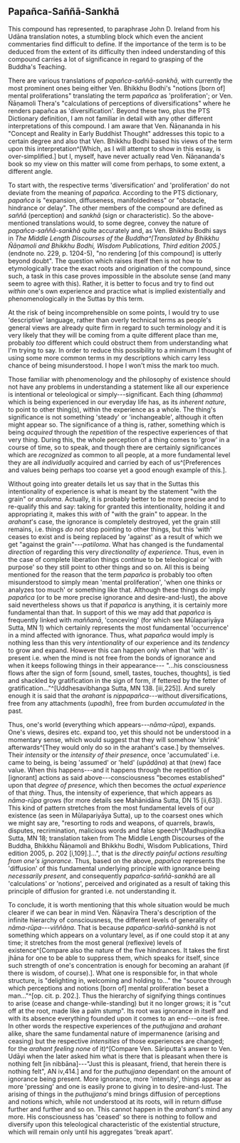 ## Papañca-Saññā-Sankhā

This compound has represented, to paraphrase John D. Ireland from his
Udāna translation notes, a stumbling block which even the ancient
commentaries find difficult to define. If the importance of the term is
to be deduced from the extent of its difficulty then indeed
understanding of this compound carries a lot of significance in regard
to grasping of the Buddha's Teaching.

There are various translations of *papañca-saññā-sankhā*, with currently
the most prominent ones being either Ven. Bhikkhu Bodhi's "notions
\[born of\] mental proliferations" translating the term *papañca* as
'proliferation'; or Ven. Ñāṇamoli Thera's "calculations of perceptions
of diversifications" where he renders papañca as 'diversification'.
Beyond these two, plus the PTS Dictionary definition, I am not familiar
in detail with any other different interpretations of this compound. I
am aware that Ven. Ñāṇananda in his "Concept and Reality in Early
Buddhist Thought" addresses this topic to a certain degree and also that
Ven. Bhikkhu Bodhi based his views of the term upon this
interpretation^[Which, as I will attempt to show in this essay, is
over-simplified.] but I, myself, have never actually read Ven.
Ñāṇananda's book so my view on this matter will come from perhaps, to
some extent, a different angle.

To start with, the respective terms 'diversification' and
'proliferation' do not deviate from the meaning of *papañca*. According
to the PTS dictionary, *papañca* is "expansion, diffuseness,
manifoldedness" or "obstacle, hindrance or delay". The other members of
the compound are defined as *saññā* (perception) and *sankhā* (sign or
characteristic). So the above-mentioned translations would, to some
degree, convey the nature of *papañca-saññā-sankhā* quite accurately
and, as Ven. Bhikkhu Bodhi says in *The Middle Length Discourses of the
Buddha^[Translated by Bhikkhu Ñāṇamoli and Bhikkhu Bodhi, Wisdom Publications, Third edition 2005.]* (endnote no. 229, p. 1204-5), "no rendering \[of this compound\] is utterly beyond doubt". The question which raises itself then is not how to etymologically trace the exact roots and origination of the compound, since such, a task in this case proves impossible in the absolute sense (and many seem to agree with this). Rather, it is better to focus and try to find out *within* one's own experience and practice what is implied existentially and
phenomenologically in the Suttas by this term.

At the risk of being incomprehensible on some points, I would try to use
'descriptive' language, rather than overly technical terms as people's
general views are already quite firm in regard to such terminology and
it is very likely that they will be coming from a quite different place
than me, probably *too* different which could obstruct them from
understanding what I'm trying to say. In order to reduce this
possibility to a minimum I thought of using some more common terms in my
descriptions which carry less chance of being misunderstood. I hope I
won't miss the mark too much.

Those familiar with phenomenology and the philosophy of existence should
not have any problems in understanding a statement like all our
experience is intentional or teleological or simply---significant. Each
thing (*dhamma*) which is being experienced in our everyday life has, as
its *inherent nature*, to point to other thing(s), within the experience
as a whole. The thing's significance is not something 'steady' or
'inchangeable', although it often might appear so. The significance of a
thing is, rather, something which is being *acquired* through the
*repetition* of the respective experiences of that very thing. During
this, the whole perception of a thing comes to 'grow' in a course of
time, so to speak, and though there are certainly significances which
are *recognized* as common to all people, at a more fundamental level
they are all *individually* acquired and carried by each of
us^[Preferences and values being perhaps too coarse yet a good enough example of this.].

Without going into greater details let us say that in the Suttas this
intentionality of experience is what is meant by the statement "with the
grain" or *anuloma*. Actually, it is probably better to be more precise
and to re-qualify this and say: taking for granted this intentionality,
holding it and appropriating it, makes this *with* of "with the grain"
to appear. In the *arahant*'s case, the ignorance is completely
destroyed, yet the grain still remains, i.e. things *do not* stop
pointing to other things, but this 'with' ceases to exist and is being
replaced by 'against' as a result of which we get "against the
grain"---*patiloma*. What has changed is the fundamental *direction* of
regarding this very *directionality of experience.* Thus, even in the
case of complete liberation things continue to be teleological or 'with
purpose' so they still point to other things and so on. All this is
being mentioned for the reason that the term *papañca* is probably too
often misunderstood to simply mean 'mental proliferation', 'when one
thinks or analyzes too much' or something like that. Although these
things do imply *papañca* (or to be more precise ignorance and
desire-and-lust), the above said nevertheless shows us that if *papañca*
is anything, it is certainly more fundamental than that. In support of
this we may add that *papañca* is frequently linked with *maññanā*,
'conceving' (for which see Mūlapariyāya Sutta, MN 1) which certainly
represents the most fundamental 'occurrence' in a mind affected with
ignorance. Thus, what *papañca* would imply is nothing less than this
very *intentionality* of our experience and its *tendency* to grow and
expand. However this can happen only when that 'with' is present i.e.
when the mind is not free from the bonds of ignorance and when it keeps
following things in their appearance--- "...his consciousness flows
after the sign of form \[sound, smell, tastes, touches, thoughts\], is
tied and shackled by gratification in the sign of form, if fettered by
the fetter of
gratification..."^[Uddhesavibhanga
Sutta, MN 138. \[iii,225\]]. And surely enough it is said that the *arahant*
is *nippapañca*---without diversifications, free from any attachments
(*upadhi*), free from burden *accumulated* in the past.

Thus, one's world (everything which appears---*nāma-rūpa*), expands.
One's views, desires etc. expand too, yet this should not be understood
in a momentary sense, which would suggest that they will somehow
'shrink'
afterwards^[They
would only do so in the arahant's
case.] by
themselves. Their *intensity* or the *intensity of their presence*, once
'accumulated' i.e. came to being, is being 'assumed' or 'held'
(*upādāna*) at that (new) face value. When this happens---and it happens
through the repetition of \[ignorant\] actions as said
above---consciousness "becomes established" upon that *degree of
presence*, which then becomes the *actual experience* of that *thing*.
Thus, the intensity of experience, that which appears as *nāma-rūpa*
grows (for more details see Mahānidāna Sutta, DN 15 \[ii,63\]). This
kind of pattern stretches from the most fundamental levels of our
existence (as seen in Mūlapariyāya Sutta), up to the coarsest ones which
we might say are, "resorting to rods and weapons, of quarrels, brawls,
disputes, recrimination, malicious words and false
speech^[Madhupiṇḍika
Sutta, MN 18; translation taken from The Middle Length Discourses of the
Buddha, Bhikkhu Ñāṇamoli and Bhikkhu Bodhi, Wisdom Publications, Third
edition 2005, p. 202 \[i,109\].]...", that is *the directly painful actions
resulting from one's ignorance*. Thus, based on the above, *papañca*
represents the 'diffusion' of this fundamental underlying principle with
ignorance being *necessarily present*, and consequently
*papañca-saññā-sankhā* are all 'calculations' or 'notions', perceived
and originated as a result of taking this principle of diffusion for
granted i.e. not understanding it.

To conclude, it is worth mentioning that this whole situation would be
much clearer if we can bear in mind Ven. Ñāṇavīra Thera's description of
the infinite hierarchy of consciousness, the different levels of
generality of *nāma-rūpa*---*viññāṇa*. That is because
*papañca-saññā-sankhā* is not something which appears on a voluntary
level, as if one could stop it at any time; it stretches from the most
general (reflexive) levels of
existence^[Compare
also the nature of the five hindrances. It takes the first jhāna for one
to be able to suppress them, which speaks for itself, since such
strength of one's concentration is enough for becoming an arahant (if
there is wisdom, of course).]. What one is responsible for, in that whole
structure, is "delighting in, welcoming and holding to..." the "source
through which perceptions and notions \[born of\] mental proliferation
beset a
man..."^[op.
cit. p. 202.]. Thus the hierarchy of signifying things continues
to arise (cease and change-while-standing) but it no longer grows; it is
"cut off at the root, made like a palm stump". Its root was ignorance in
itself and with its absence everything founded upon it comes to an
end---one is free. In other words the respective experiences of the
*puthujjana* and *arahant* alike, share the same fundamental nature of
impermanence (arising and ceasing) but the respective *intensities* of
those experiences are changed; for the *arahant feeling none* of
it)^[Compare
Ven. Sāriputta's answer to Ven. Udāyi when the later asked him what is
there that is pleasant when there is nothing felt \[in nibbāna\]---"Just
this is pleasant, friend, that herein there is nothing felt", AN
iv,414.]
and for the *puthujjana* dependant on the amount of ignorance being
present. More ignorance, more 'intensity', things appear as more
'pressing' and one is easily prone to giving in to desire-and-lust. The
arising of things in the *puthujjana*'s mind brings diffusion of
perceptions and notions which, while not understood at its roots, will
in return diffuse further and further and so on. This cannot happen in
the *arahant*'s mind any more. His consciousness has 'ceased' so there
is nothing to follow and diversify upon this teleological characteristic
of the existential structure, which will remain only until his
aggregates 'break apart'.
